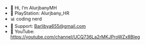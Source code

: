 - 🐐 Hi, I’m AlurjbanyMH
- 👾 PlayStation: Alurjbany_HR
- 📊 coding nerd 
- 📧 Support: Barlibya655@gmail.com
- 💬 YouTube: https://youtube.com/channel/UCQ736La2rMKJProWZx8BIeg
